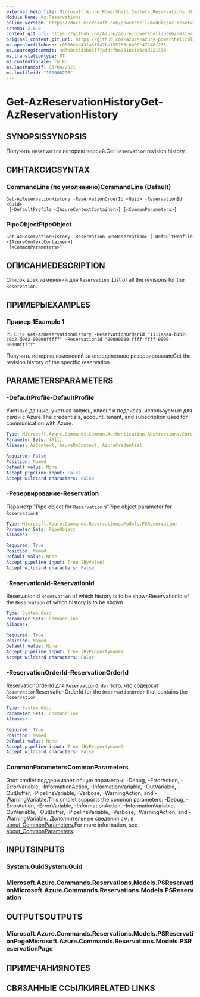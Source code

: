 ```yaml
---
external help file: Microsoft.Azure.PowerShell.Cmdlets.Reservations.dll-Help.xml
Module Name: Az.Reservations
online version: https://docs.microsoft.com/powershell/module/az.reservations/get-azreservationhistory
schema: 2.0.0
content_git_url: https://github.com/Azure/azure-powershell/blob/master/src/Reservations/Reservations/help/Get-AzReservationHistory.md
original_content_git_url: https://github.com/Azure/azure-powershell/blob/master/src/Reservations/Reservations/help/Get-AzReservationHistory.md
ms.openlocfilehash: c0016eed43fa315a7bb135153c8b00c47248f235
ms.sourcegitcommit: 4dfb0cc533b83f77afdcfbe2618c1e6c8d221330
ms.translationtype: MT
ms.contentlocale: ru-RU
ms.lasthandoff: 03/04/2021
ms.locfileid: "102000296"
---
```

# <span data-ttu-id="18fde-101">Get-AzReservationHistory</span><span class="sxs-lookup"><span data-stu-id="18fde-101">Get-AzReservationHistory</span></span>

## <span data-ttu-id="18fde-102">SYNOPSIS</span><span class="sxs-lookup"><span data-stu-id="18fde-102">SYNOPSIS</span></span>
<span data-ttu-id="18fde-103">Получить `Reservation` историю версий.</span><span class="sxs-lookup"><span data-stu-id="18fde-103">Get `Reservation` revision history.</span></span>

## <span data-ttu-id="18fde-104">СИНТАКСИС</span><span class="sxs-lookup"><span data-stu-id="18fde-104">SYNTAX</span></span>

### <span data-ttu-id="18fde-105">CommandLine (по умолчанию)</span><span class="sxs-lookup"><span data-stu-id="18fde-105">CommandLine (Default)</span></span>
```
Get-AzReservationHistory -ReservationOrderId <Guid> -ReservationId <Guid>
 [-DefaultProfile <IAzureContextContainer>] [<CommonParameters>]
```

### <span data-ttu-id="18fde-106">PipeObject</span><span class="sxs-lookup"><span data-stu-id="18fde-106">PipeObject</span></span>
```
Get-AzReservationHistory -Reservation <PSReservation> [-DefaultProfile <IAzureContextContainer>]
 [<CommonParameters>]
```

## <span data-ttu-id="18fde-107">ОПИСАНИЕ</span><span class="sxs-lookup"><span data-stu-id="18fde-107">DESCRIPTION</span></span>
<span data-ttu-id="18fde-108">Список всех изменений для `Reservation` .</span><span class="sxs-lookup"><span data-stu-id="18fde-108">List of all the revisions for the `Reservation`.</span></span>

## <span data-ttu-id="18fde-109">ПРИМЕРЫ</span><span class="sxs-lookup"><span data-stu-id="18fde-109">EXAMPLES</span></span>

### <span data-ttu-id="18fde-110">Пример 1</span><span class="sxs-lookup"><span data-stu-id="18fde-110">Example 1</span></span>
```
PS C:\> Get-AzReservationHistory -ReservationOrderId "1111aaaa-b1b2-c0c2-d0d2-00000fffff" -ReservationId "00000000-ffff-ffff-0000-00000fffff"
```

<span data-ttu-id="18fde-111">Получить историю изменений за определенное резервирование</span><span class="sxs-lookup"><span data-stu-id="18fde-111">Get the revision history of the specific reservation</span></span>

## <span data-ttu-id="18fde-112">PARAMETERS</span><span class="sxs-lookup"><span data-stu-id="18fde-112">PARAMETERS</span></span>

### <span data-ttu-id="18fde-113">-DefaultProfile</span><span class="sxs-lookup"><span data-stu-id="18fde-113">-DefaultProfile</span></span>
<span data-ttu-id="18fde-114">Учетные данные, учетная запись, клиент и подписка, используемые для связи с Azure.</span><span class="sxs-lookup"><span data-stu-id="18fde-114">The credentials, account, tenant, and subscription used for communication with Azure.</span></span>

```yaml
Type: Microsoft.Azure.Commands.Common.Authentication.Abstractions.Core.IAzureContextContainer
Parameter Sets: (All)
Aliases: AzContext, AzureRmContext, AzureCredential

Required: False
Position: Named
Default value: None
Accept pipeline input: False
Accept wildcard characters: False
```

### <span data-ttu-id="18fde-115">-Резервирование</span><span class="sxs-lookup"><span data-stu-id="18fde-115">-Reservation</span></span>
<span data-ttu-id="18fde-116">Параметр "Pipe object for `Reservation` s"</span><span class="sxs-lookup"><span data-stu-id="18fde-116">Pipe object parameter for `Reservation`s</span></span>

```yaml
Type: Microsoft.Azure.Commands.Reservations.Models.PSReservation
Parameter Sets: PipeObject
Aliases:

Required: True
Position: Named
Default value: None
Accept pipeline input: True (ByValue)
Accept wildcard characters: False
```

### <span data-ttu-id="18fde-117">-ReservationId</span><span class="sxs-lookup"><span data-stu-id="18fde-117">-ReservationId</span></span>
<span data-ttu-id="18fde-118">ReservationId `Reservation` of which history is to be shown</span><span class="sxs-lookup"><span data-stu-id="18fde-118">ReservationId of the `Reservation` of which history is to be shown</span></span>

```yaml
Type: System.Guid
Parameter Sets: CommandLine
Aliases:

Required: True
Position: Named
Default value: None
Accept pipeline input: True (ByPropertyName)
Accept wildcard characters: False
```

### <span data-ttu-id="18fde-119">-ReservationOrderId</span><span class="sxs-lookup"><span data-stu-id="18fde-119">-ReservationOrderId</span></span>
<span data-ttu-id="18fde-120">ReservationOrderId для `ReservationOrder` того, что содержит `Reservation`</span><span class="sxs-lookup"><span data-stu-id="18fde-120">ReservationOrderId for the `ReservationOrder` that contains the `Reservation`</span></span>

```yaml
Type: System.Guid
Parameter Sets: CommandLine
Aliases:

Required: True
Position: Named
Default value: None
Accept pipeline input: True (ByPropertyName)
Accept wildcard characters: False
```

### <span data-ttu-id="18fde-121">CommonParameters</span><span class="sxs-lookup"><span data-stu-id="18fde-121">CommonParameters</span></span>
<span data-ttu-id="18fde-122">Этот cmdlet поддерживает общие параметры: -Debug, -ErrorAction, -ErrorVariable, -InformationAction, -InformationVariable, -OutVariable, -OutBuffer, -PipelineVariable, -Verbose, -WarningAction, and -WarningVariable.</span><span class="sxs-lookup"><span data-stu-id="18fde-122">This cmdlet supports the common parameters: -Debug, -ErrorAction, -ErrorVariable, -InformationAction, -InformationVariable, -OutVariable, -OutBuffer, -PipelineVariable, -Verbose, -WarningAction, and -WarningVariable.</span></span> <span data-ttu-id="18fde-123">Дополнительные сведения см. [в about_CommonParameters.](http://go.microsoft.com/fwlink/?LinkID=113216)</span><span class="sxs-lookup"><span data-stu-id="18fde-123">For more information, see [about_CommonParameters](http://go.microsoft.com/fwlink/?LinkID=113216).</span></span>

## <span data-ttu-id="18fde-124">INPUTS</span><span class="sxs-lookup"><span data-stu-id="18fde-124">INPUTS</span></span>

### <span data-ttu-id="18fde-125">System.Guid</span><span class="sxs-lookup"><span data-stu-id="18fde-125">System.Guid</span></span>

### <span data-ttu-id="18fde-126">Microsoft.Azure.Commands.Reservations.Models.PSReservation</span><span class="sxs-lookup"><span data-stu-id="18fde-126">Microsoft.Azure.Commands.Reservations.Models.PSReservation</span></span>

## <span data-ttu-id="18fde-127">OUTPUTS</span><span class="sxs-lookup"><span data-stu-id="18fde-127">OUTPUTS</span></span>

### <span data-ttu-id="18fde-128">Microsoft.Azure.Commands.Reservations.Models.PSReservationPage</span><span class="sxs-lookup"><span data-stu-id="18fde-128">Microsoft.Azure.Commands.Reservations.Models.PSReservationPage</span></span>

## <span data-ttu-id="18fde-129">ПРИМЕЧАНИЯ</span><span class="sxs-lookup"><span data-stu-id="18fde-129">NOTES</span></span>

## <span data-ttu-id="18fde-130">СВЯЗАННЫЕ ССЫЛКИ</span><span class="sxs-lookup"><span data-stu-id="18fde-130">RELATED LINKS</span></span>
